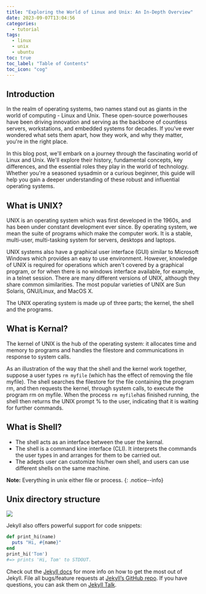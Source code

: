 ```yaml
---
title: "Exploring the World of Linux and Unix: An In-Depth Overview"
date: 2023-09-07T13:04:56
categories:
  - tutorial
tags:
  - linux
  - unix
  - ubuntu
toc: true
toc_label: "Table of Contents"
toc_icon: "cog"
---
```


## Introduction
In the realm of operating systems, two names stand out as giants in the world of computing - Linux and Unix. These open-source powerhouses have been driving innovation and serving as the backbone of countless servers, workstations, and embedded systems for decades. If you've ever wondered what sets them apart, how they work, and why they matter, you're in the right place.

In this blog post, we'll embark on a journey through the fascinating world of Linux and Unix. We'll explore their history, fundamental concepts, key differences, and the essential roles they play in the world of technology. Whether you're a seasoned sysadmin or a curious beginner, this guide will help you gain a deeper understanding of these robust and influential operating systems.

## What is UNIX?
UNIX is an operating system which was first developed in the 1960s, and has been under constant development ever since. By operating system, we mean the suite of programs which make the computer work. It is a stable, multi-user, multi-tasking system for servers, desktops and laptops.

UNIX systems also have a graphical user interface (GUI) similar to Microsoft Windows which provides an easy to use environment. However, knowledge of UNIX is required for operations which aren't covered by a graphical program, or for when there is no windows interface available, for example, in a telnet session.
There are many different versions of UNIX, although they share common similarities. The most popular varieties of UNIX are Sun Solaris, GNU/Linux, and MacOS X.

The UNIX operating system is made up of three parts; the kernel, the shell and the programs.

## What is Kernal?
The kernel of UNIX is the hub of the operating system: it allocates time and memory to programs and handles the filestore and communications in response to system calls.

As an illustration of the way that the shell and the kernel work together, suppose a user types `rm myfile` (which has the effect of removing the file myfile). The shell searches the filestore for the file containing the program rm, and then requests the kernel, through system calls, to execute the program rm on myfile. When the process `rm myfile`has finished running, the shell then returns the UNIX prompt % to the user, indicating that it is waiting for further commands.

## What is Shell?

* The shell acts as an interface between the user the kernal.
* The shell is a command kine interface (CLI). It interprets the commands the user types in and arranges for them to be carried out.
* The adepts user can customize his/her own shell, and users can use different shells on the same machine.

**Note:** Everything in unix either file or process.
{: .notice--info}

## Unix directory structure

![]({{site.url}}/assets/linux-and-unix-tutorial/directory-tree.gif)

Jekyll also offers powerful support for code snippets:

```ruby
def print_hi(name)
  puts "Hi, #{name}"
end
print_hi('Tom')
#=> prints 'Hi, Tom' to STDOUT.
```

Check out the [Jekyll docs][jekyll-docs] for more info on how to get the most out of Jekyll. File all bugs/feature requests at [Jekyll’s GitHub repo][jekyll-gh]. If you have questions, you can ask them on [Jekyll Talk][jekyll-talk].

[jekyll-docs]: https://jekyllrb.com/docs/home
[jekyll-gh]:   https://github.com/jekyll/jekyll
[jekyll-talk]: https://talk.jekyllrb.com/
